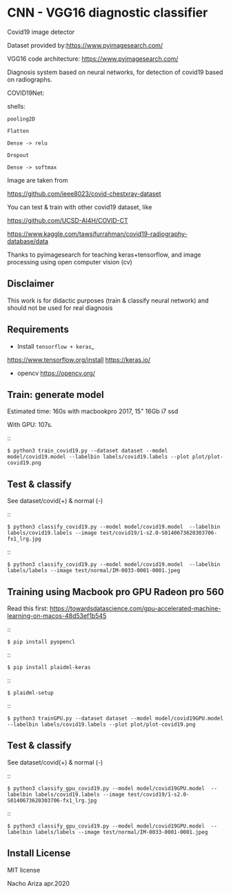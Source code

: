 CNN - VGG16 diagnostic classifier
==================================

Covid19 image detector

Dataset provided by:https://www.pyimagesearch.com/

VGG16 code architecture: https://www.pyimagesearch.com/

Diagnosis system based on neural networks, for detection of covid19 based
on radiographs.

COVID19Net: 

shells:

	pooling2D

	Flatten

	Dense -> relu

	Dropout

	Dense -> softmax


Image are taken from

https://github.com/ieee8023/covid-chestxray-dataset

You can test & train with other covid19 dataset, like

https://github.com/UCSD-AI4H/COVID-CT

https://www.kaggle.com/tawsifurrahman/covid19-radiography-database/data


Thanks to pyimagesearch for teaching keras+tensorflow, and image processing
using open computer vision (cv)

Disclaimer
----------
This work is for didactic purposes (train & classify neural network) and should not be used for real diagnosis


Requirements
--------------
-  Install `tensorflow + keras`_

https://www.tensorflow.org/install
https://keras.io/

-  opencv
https://opencv.org/



Train: generate model
---------------------
Estimated time: 160s with macbookpro 2017, 15" 16Gb i7 ssd

With GPU: 107s.

::

    $ python3 train_covid19.py --dataset dataset --model model/covid19.model --labelbin labels/covid19.labels --plot plot/plot-covid19.png

Test & classify
---------------
See dataset/covid(+) & normal (-)

::

    $ python3 classify_covid19.py --model model/covid19.model  --labelbin labels/covid19.labels --image test/covid19/1-s2.0-S0140673620303706-fx1_lrg.jpg

::

    $ python3 classify_covid19.py --model model/covid19.model  --labelbin labels/labels --image test/normal/IM-0033-0001-0001.jpeg



Training using Macbook pro GPU Radeon pro 560
---------------------------------------------

Read this first: https://towardsdatascience.com/gpu-accelerated-machine-learning-on-macos-48d53ef1b545

::

    $ pip install pyopencl

::

    $ pip install plaidml-keras

::

    $ plaidml-setup

::

    $ python3 trainGPU.py --dataset dataset --model model/covid19GPU.model --labelbin labels/covid19.labels --plot plot/plot-covid19.png


Test & classify
---------------
See dataset/covid(+) & normal (-)

::

    $ python3 classify_gpu_covid19.py --model model/covid19GPU.model  --labelbin labels/covid19.labels --image test/covid19/1-s2.0-S0140673620303706-fx1_lrg.jpg

::

    $ python3 classify_gpu_covid19.py --model model/covid19GPU.model  --labelbin labels/labels --image test/normal/IM-0033-0001-0001.jpeg



Install 
License
-------
MIT license

Nacho Ariza apr.2020


